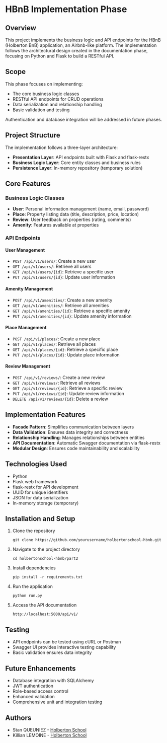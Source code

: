 # HBnB Implementation Phase

## Overview
This project implements the business logic and API endpoints for the HBnB (Holberton BnB) application, an Airbnb-like platform. The implementation follows the architectural design created in the documentation phase, focusing on Python and Flask to build a RESTful API.

## Scope
This phase focuses on implementing:
- The core business logic classes
- RESTful API endpoints for CRUD operations
- Data serialization and relationship handling
- Basic validation and testing

Authentication and database integration will be addressed in future phases.

## Project Structure
The implementation follows a three-layer architecture:
- **Presentation Layer**: API endpoints built with Flask and flask-restx
- **Business Logic Layer**: Core entity classes and business rules
- **Persistence Layer**: In-memory repository (temporary solution)

## Core Features

### Business Logic Classes
- **User**: Personal information management (name, email, password)
- **Place**: Property listing data (title, description, price, location)
- **Review**: User feedback on properties (rating, comments)
- **Amenity**: Features available at properties

### API Endpoints

#### User Management
- `POST /api/v1/users/`: Create a new user
- `GET /api/v1/users/`: Retrieve all users
- `GET /api/v1/users/{id}`: Retrieve a specific user
- `PUT /api/v1/users/{id}`: Update user information

#### Amenity Management
- `POST /api/v1/amenities/`: Create a new amenity
- `GET /api/v1/amenities/`: Retrieve all amenities
- `GET /api/v1/amenities/{id}`: Retrieve a specific amenity
- `PUT /api/v1/amenities/{id}`: Update amenity information

#### Place Management
- `POST /api/v1/places/`: Create a new place
- `GET /api/v1/places/`: Retrieve all places
- `GET /api/v1/places/{id}`: Retrieve a specific place
- `PUT /api/v1/places/{id}`: Update place information

#### Review Management
- `POST /api/v1/reviews/`: Create a new review
- `GET /api/v1/reviews/`: Retrieve all reviews
- `GET /api/v1/reviews/{id}`: Retrieve a specific review
- `PUT /api/v1/reviews/{id}`: Update review information
- `DELETE /api/v1/reviews/{id}`: Delete a review

## Implementation Features
- **Facade Pattern**: Simplifies communication between layers
- **Data Validation**: Ensures data integrity and correctness
- **Relationship Handling**: Manages relationships between entities
- **API Documentation**: Automatic Swagger documentation via flask-restx
- **Modular Design**: Ensures code maintainability and scalability

## Technologies Used
- Python
- Flask web framework
- flask-restx for API development
- UUID for unique identifiers
- JSON for data serialization
- In-memory storage (temporary)

## Installation and Setup
1. Clone the repository
   ```
   git clone https://github.com/yourusername/holbertonschool-hbnb.git
   ```

2. Navigate to the project directory
   ```
   cd holbertonschool-hbnb/part2
   ```

3. Install dependencies
   ```
   pip install -r requirements.txt
   ```

4. Run the application
   ```
   python run.py
   ```

5. Access the API documentation
   ```
   http://localhost:5000/api/v1/
   ```

## Testing
- API endpoints can be tested using cURL or Postman
- Swagger UI provides interactive testing capability
- Basic validation ensures data integrity

## Future Enhancements
- Database integration with SQLAlchemy
- JWT authentication
- Role-based access control
- Enhanced validation
- Comprehensive unit and integration testing

## Authors

- Stan QUEUNIEZ - [Holberton School](https://www.holbertonschool.com)
- Killian LEMOINE - [Holberton School](https://www.holbertonschool.com)

